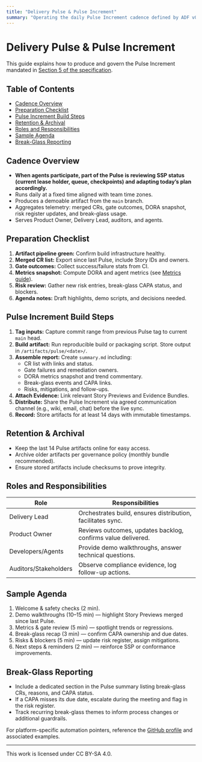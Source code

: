 ```yaml
---
title: "Delivery Pulse & Pulse Increment"
summary: "Operating the daily Pulse Increment cadence defined by ADF v0.5.0."
---
```


# Delivery Pulse & Pulse Increment

This guide explains how to produce and govern the Pulse Increment mandated in [Section 5 of the specification](../specs/adf-spec-v0.5.0.md#5-delivery-pulse-and-pulse-increment).

## Table of Contents
- [Cadence Overview](#cadence-overview)
- [Preparation Checklist](#preparation-checklist)
- [Pulse Increment Build Steps](#pulse-increment-build-steps)
- [Retention & Archival](#retention--archival)
- [Roles and Responsibilities](#roles-and-responsibilities)
- [Sample Agenda](#sample-agenda)
- [Break-Glass Reporting](#break-glass-reporting)

## Cadence Overview

- **When agents participate, part of the Pulse is reviewing SSP status (current lease holder, queue, checkpoints) and adapting today’s plan accordingly.**
- Runs daily at a fixed time aligned with team time zones.
- Produces a demoable artifact from the `main` branch.
- Aggregates telemetry: merged CRs, gate outcomes, DORA snapshot, risk register updates, and break-glass usage.
- Serves Product Owner, Delivery Lead, auditors, and agents.

## Preparation Checklist

1. **Artifact pipeline green:** Confirm build infrastructure healthy.
2. **Merged CR list:** Export since last Pulse, include Story IDs and owners.
3. **Gate outcomes:** Collect success/failure stats from CI.
4. **Metrics snapshot:** Compute DORA and agent metrics (see [Metrics guide](metrics.md)).
5. **Risk review:** Gather new risk entries, break-glass CAPA status, and blockers.
6. **Agenda notes:** Draft highlights, demo scripts, and decisions needed.

## Pulse Increment Build Steps

1. **Tag inputs:** Capture commit range from previous Pulse tag to current `main` head.
2. **Build artifact:** Run reproducible build or packaging script. Store output in `/artifacts/pulse/<date>/`.
3. **Assemble report:** Create `summary.md` including:
   - CR list with links and status.
   - Gate failures and remediation owners.
   - DORA metrics snapshot and trend commentary.
   - Break-glass events and CAPA links.
   - Risks, mitigations, and follow-ups.
4. **Attach Evidence:** Link relevant Story Previews and Evidence Bundles.
5. **Distribute:** Share the Pulse Increment via agreed communication channel (e.g., wiki, email, chat) before the live sync.
6. **Record:** Store artifacts for at least 14 days with immutable timestamps.

## Retention & Archival

- Keep the last 14 Pulse artifacts online for easy access.
- Archive older artifacts per governance policy (monthly bundle recommended).
- Ensure stored artifacts include checksums to prove integrity.

## Roles and Responsibilities

| Role | Responsibilities |
| --- | --- |
| Delivery Lead | Orchestrates build, ensures distribution, facilitates sync. |
| Product Owner | Reviews outcomes, updates backlog, confirms value delivered. |
| Developers/Agents | Provide demo walkthroughs, answer technical questions. |
| Auditors/Stakeholders | Observe compliance evidence, log follow-up actions. |

## Sample Agenda

1. Welcome & safety checks (2 min).
2. Demo walkthroughs (10–15 min) — highlight Story Previews merged since last Pulse.
3. Metrics & gate review (5 min) — spotlight trends or regressions.
4. Break-glass recap (3 min) — confirm CAPA ownership and due dates.
5. Risks & blockers (5 min) — update risk register, assign mitigations.
6. Next steps & reminders (2 min) — reinforce SSP or conformance improvements.

## Break-Glass Reporting

- Include a dedicated section in the Pulse summary listing break-glass CRs, reasons, and CAPA status.
- If a CAPA misses its due date, escalate during the meeting and flag in the risk register.
- Track recurring break-glass themes to inform process changes or additional guardrails.

For platform-specific automation pointers, reference the [GitHub profile](../profiles/github.md) and associated examples.

---

This work is licensed under CC BY-SA 4.0.
